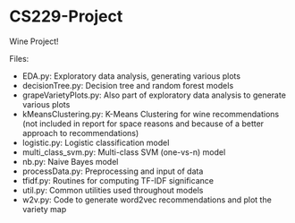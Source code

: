 # CS229-Project
Wine Project!

Files:
- EDA.py: Exploratory data analysis, generating various plots
- decisionTree.py: Decision tree and random forest models
- grapeVarietyPlots.py: Also part of exploratory data analysis to generate various plots
- kMeansClustering.py: K-Means Clustering for wine recommendations
  (not included in report for space reasons and because of a better approach to recommendations)
- logistic.py: Logistic classification model
- multi_class_svm.py: Multi-class SVM (one-vs-n) model
- nb.py: Naive Bayes model
- processData.py: Preprocessing and input of data
- tfidf.py: Routines for computing TF-IDF significance
- util.py: Common utilities used throughout models
- w2v.py: Code to generate word2vec recommendations and plot the variety map

